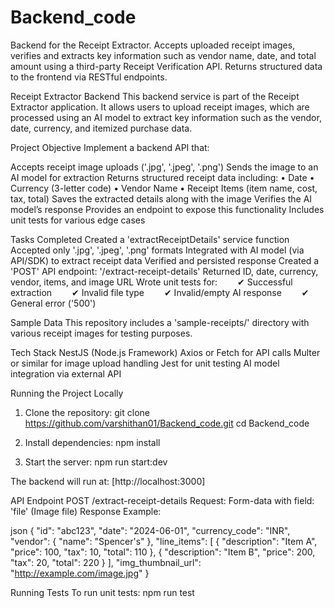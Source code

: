 # Backend_code
Backend for the Receipt Extractor. Accepts uploaded receipt images, verifies and extracts key information such as vendor name, date, and total amount using a third-party Receipt Verification API. Returns structured data to the frontend via RESTful endpoints. 

Receipt Extractor Backend
This backend service is part of the Receipt Extractor application. It allows users to upload receipt images, which are processed using an AI model to extract key information such as the vendor, date, currency, and itemized purchase data.

Project Objective
Implement a backend API that:

  Accepts receipt image uploads ('.jpg', '.jpeg', '.png')
  Sends the image to an AI model for extraction
  Returns structured receipt data including:
  • Date
  • Currency (3-letter code)
  • Vendor Name
  • Receipt Items (item name, cost, tax, total)
 Saves the extracted details along with the image
 Verifies the AI model’s response
 Provides an endpoint to expose this functionality
 Includes unit tests for various edge cases



Tasks Completed
   Created a 'extractReceiptDetails' service function
   Accepted only '.jpg', '.jpeg', '.png' formats
   Integrated with AI model (via API/SDK) to extract receipt data
   Verified and persisted response
   Created a 'POST' API endpoint: '/extract-receipt-details'
   Returned ID, date, currency, vendor, items, and image URL
   Wrote unit tests for:
    ✔ Successful extraction
    ✔ Invalid file type
    ✔ Invalid/empty AI response
    ✔ General error ('500')



 Sample Data
 This repository includes a 'sample-receipts/' directory with various receipt images for testing purposes.

 Tech Stack
 NestJS (Node.js Framework)
 Axios or Fetch for API calls
 Multer or similar for image upload handling
 Jest for unit testing
 AI model integration via external API



Running the Project Locally

1. Clone the repository:
git clone https://github.com/varshithan01/Backend_code.git
cd Backend_code  


2. Install dependencies:
npm install  

3. Start the server:
npm run start:dev  

The backend will run at:
[http://localhost:3000]


API Endpoint
POST /extract-receipt-details
Request:
Form-data with field: 'file' (Image file)
Response Example:

json
{
  "id": "abc123",
  "date": "2024-06-01",
  "currency_code": "INR",
  "vendor": { "name": "Spencer's" },
  "line_items": [
    { "description": "Item A", "price": 100, "tax": 10, "total": 110 },
    { "description": "Item B", "price": 200, "tax": 20, "total": 220 }
  ],
  "img_thumbnail_url": "http://example.com/image.jpg"
}

Running Tests
To run unit tests:
npm run test  



